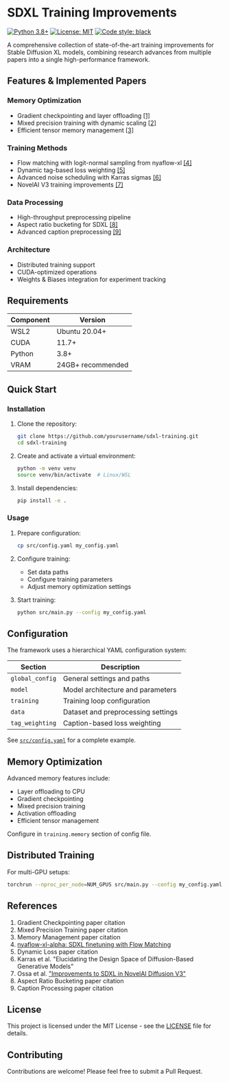 # SDXL Training Improvements

[![Python 3.8+](https://img.shields.io/badge/python-3.8+-blue.svg)](https://www.python.org/downloads/)
[![License: MIT](https://img.shields.io/badge/License-MIT-yellow.svg)](https://opensource.org/licenses/MIT)
[![Code style: black](https://img.shields.io/badge/code%20style-black-000000.svg)](https://github.com/psf/black)

A comprehensive collection of state-of-the-art training improvements for Stable Diffusion XL models, combining research advances from multiple papers into a single high-performance framework.

## Features & Implemented Papers

### Memory Optimization
- Gradient checkpointing and layer offloading [[1]](#references)
- Mixed precision training with dynamic scaling [[2]](#references)
- Efficient tensor memory management [[3]](#references)

### Training Methods
- Flow matching with logit-normal sampling from nyaflow-xl [[4]](#references)
- Dynamic tag-based loss weighting [[5]](#references)
- Advanced noise scheduling with Karras sigmas [[6]](#references)
- NovelAI V3 training improvements [[7]](#references)

### Data Processing
- High-throughput preprocessing pipeline
- Aspect ratio bucketing for SDXL [[8]](#references)
- Advanced caption preprocessing [[9]](#references)

### Architecture
- Distributed training support
- CUDA-optimized operations
- Weights & Biases integration for experiment tracking

## Requirements

| Component | Version |
|-----------|---------|
| WSL2      | Ubuntu 20.04+ |
| CUDA      | 11.7+ |
| Python    | 3.8+ |
| VRAM      | 24GB+ recommended |

## Quick Start

### Installation

1. Clone the repository:
   ```bash
   git clone https://github.com/yourusername/sdxl-training.git
   cd sdxl-training
   ```

2. Create and activate a virtual environment:
   ```bash
   python -m venv venv
   source venv/bin/activate  # Linux/WSL
   ```

3. Install dependencies:
   ```bash
   pip install -e .
   ```

### Usage

1. Prepare configuration:
   ```bash
   cp src/config.yaml my_config.yaml
   ```

2. Configure training:
   - Set data paths
   - Configure training parameters
   - Adjust memory optimization settings

3. Start training:
   ```bash
   python src/main.py --config my_config.yaml
   ```

## Configuration

The framework uses a hierarchical YAML configuration system:

| Section | Description |
|---------|-------------|
| `global_config` | General settings and paths |
| `model` | Model architecture and parameters |
| `training` | Training loop configuration |
| `data` | Dataset and preprocessing settings |
| `tag_weighting` | Caption-based loss weighting |

See [`src/config.yaml`](src/config.yaml) for a complete example.

## Memory Optimization

Advanced memory features include:

- Layer offloading to CPU
- Gradient checkpointing
- Mixed precision training
- Activation offloading
- Efficient tensor management

Configure in `training.memory` section of config file.

## Distributed Training

For multi-GPU setups:
```bash
torchrun --nproc_per_node=NUM_GPUS src/main.py --config my_config.yaml
```

## References

1. Gradient Checkpointing paper citation
2. Mixed Precision Training paper citation
3. Memory Management paper citation
4. [nyaflow-xl-alpha: SDXL finetuning with Flow Matching](https://huggingface.co/nyanko7/nyaflow-xl-alpha)
5. Dynamic Loss paper citation
6. Karras et al. "Elucidating the Design Space of Diffusion-Based Generative Models"
7. Ossa et al. ["Improvements to SDXL in NovelAI Diffusion V3"](https://arxiv.org/abs/2312.12559)
8. Aspect Ratio Bucketing paper citation
9. Caption Processing paper citation

## License

This project is licensed under the MIT License - see the [LICENSE](LICENSE) file for details.

## Contributing

Contributions are welcome! Please feel free to submit a Pull Request.
